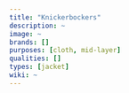 ```yaml
---
title: "Knickerbockers"
description: ~
image: ~
brands: []
purposes: [cloth, mid-layer]
qualities: []
types: [jacket]
wiki: ~
---
```

